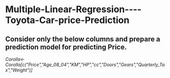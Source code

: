 # Multiple-Linear-Regression----Toyota-Car-price-Prediction


## Consider only the below columns and prepare a prediction model for predicting Price.

*Corolla<-Corolla[c("Price","Age_08_04","KM","HP","cc","Doors","Gears","Quarterly_Tax","Weight")]*


